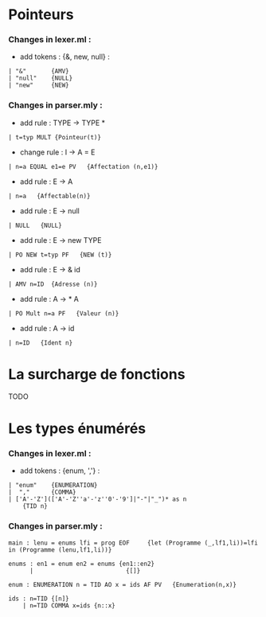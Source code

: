 # Pointeurs
### Changes in **lexer.ml** :
* add tokens : {&, new, null} :
```
| "&"       {AMV} 
| "null"    {NULL}
| "new"     {NEW}
```
### Changes in **parser.mly** :
* add rule :  TYPE -> TYPE *
```
| t=typ MULT {Pointeur(t)}
```
* change rule :  I -> A = E 
```
| n=a EQUAL e1=e PV   {Affectation (n,e1)}
```
* add rule :  E -> A 
```
| n=a   {Affectable(n)}
```
* add rule :  E -> null 
```
| NULL   {NULL}
```
* add rule :  E -> new TYPE 
```
| PO NEW t=typ PF   {NEW (t)}
```
* add rule :  E -> & id 
```
| AMV n=ID  {Adresse (n)}
```
* add rule :  A -> * A 
```
| PO Mult n=a PF   {Valeur (n)}
```
* add rule :  A -> id 
```
| n=ID   {Ident n}
```
# La surcharge de fonctions
TODO

# Les types énumérés
### Changes in **lexer.ml** :
* add tokens : {enum, ','} :
```
| "enum"    {ENUMERATION}
|  ","      {COMMA}
| ['A'-'Z'](['A'-'Z''a'-'z''0'-'9']|"-"|"_")* as n
    {TID n}
```
### Changes in **parser.mly** :
```
main : lenu = enums lfi = prog EOF     {let (Programme (_,lf1,li))=lfi in (Programme (lenu,lf1,li))}

enums : en1 = enum en2 = enums {en1::en2}
      |                          {[]}

enum : ENUMERATION n = TID AO x = ids AF PV   {Enumeration(n,x)}

ids : n=TID {[n]}
    | n=TID COMMA x=ids {n::x}
```



